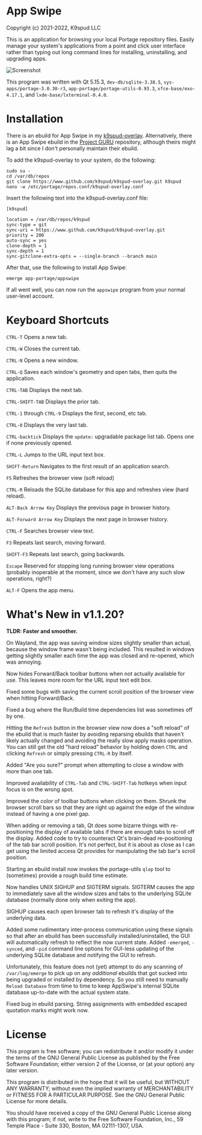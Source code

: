 App Swipe
=========
Copyright (c) 2021-2022, K9spud LLC

This is an application for browsing your local Portage repository files.
Easily manage your system's applications from a point and click user interface
rather than typing out long command lines for installing, uninstalling, and 
upgrading apps.

![Screenshot](https://user-images.githubusercontent.com/39664841/139709601-35b9a8e7-e431-4631-98de-572ddafe5242.png)

This program was written with Qt 5.15.3, ``dev-db/sqlite-3.38.5``, ``sys-apps/portage-3.0.30-r3``, 
``app-portage/portage-utils-0.93.3``, ``xfce-base/exo-4.17.1``, and ``lxde-base/lxterminal-0.4.0``.

Installation
============

There is an ebuild for App Swipe in my [k9spud-overlay](https://github.com/k9spud/k9spud-overlay). 
Alternatively, there is an App Swipe ebuild in the [Project GURU](https://wiki.gentoo.org/wiki/Project:GURU) 
repository, although theirs might lag a bit since I don't personally maintain 
their ebuild.

To add the k9spud-overlay to your system, do the following:

```console
sudo su -
cd /var/db/repos
git clone https://www.github.com/k9spud/k9spud-overlay.git k9spud
nano -w /etc/portage/repos.conf/k9spud-overlay.conf
```

Insert the following text into the k9spud-overlay.conf file:

```console
[k9spud]

location = /var/db/repos/k9spud
sync-type = git
sync-uri = https://www.github.com/k9spud/k9spud-overlay.git
priority = 200
auto-sync = yes
clone-depth = 1
sync-depth = 1
sync-gitclone-extra-opts = --single-branch --branch main
```

After that, use the following to install App Swipe:

```console
emerge app-portage/appswipe
```

If all went well, you can now run the `appswipe` program from your normal user-level account.

Keyboard Shortcuts
==================

`CTRL-T` Opens a new tab.

`CTRL-W` Closes the current tab.

`CTRL-N` Opens a new window.

`CTRL-Q` Saves each window's geometry and open tabs, then quits the application.

`CTRL-TAB` Displays the next tab.

`CTRL-SHIFT-TAB` Displays the prior tab.

`CTRL-1` through `CTRL-9` Displays the first, second, etc tab.

`CTRL-0` Displays the very last tab.

`CTRL-backtick` Displays the `update:` upgradable package list tab. Opens one if none previously opened.

`CTRL-L` Jumps to the URL input text box.

`SHIFT-Return` Navigates to the first result of an application search.

`F5` Refreshes the browser view (soft reload)

`CTRL-R` Reloads the SQLite database for this app and refreshes view (hard reload).

`ALT-Back Arrow Key` Displays the previous page in browser history.

`ALT-Forward Arrow Key` Displays the next page in browser history.

`CTRL-F` Searches browser view text.

`F3` Repeats last search, moving forward.

`SHIFT-F3` Repeats last search, going backwards.

`Escape` Reserved for stopping long running browser view operations (probably inoperable at the moment, since we don't have any such slow operations, right?)

`ALT-F` Opens the app menu.

What's New in v1.1.20?
======================

**TLDR: Faster and smoother.**

On Wayland, the app was saving window sizes slightly smaller than actual, 
because the window frame wasn't being included. This resulted in windows 
getting slightly smaller each time the app was closed and re-opened, which
was annoying.

Now hides Forward/Back toolbar buttons when not actually available for use. 
This leaves more room for the URL input text edit box.

Fixed some bugs with saving the current scroll position of the browser view
when hitting Forward/Back. 

Fixed a bug where the Run/Build time dependencies list was sometimes off by 
one.

Hitting the `Refresh` button in the browser view now does a "soft reload" of 
the ebuild that is much faster by avoiding reparsing ebuilds that haven't
likely actually changed and avoiding the really slow apply masks operation. 
You can still get the old "hard reload" behavior by holding down `CTRL` and 
clicking `Refresh` or simply pressing `CTRL-R` by itself. 

Added "Are you sure?" prompt when attempting to close a window with more 
than one tab.

Improved availability of `CTRL-Tab` and `CTRL-SHIFT-Tab` hotkeys when input 
focus is on the wrong spot.

Improved the color of toolbar buttons when clicking on them. Shrunk the
browser scroll bars so that they are right up against the edge of the window 
instead of having a one pixel gap.

When adding or removing a tab, Qt does some bizarre things with 
re-positioning the display of available tabs if there are enough tabs to 
scroll off the display. Added code to try to counteract Qt's brain-dead 
re-positioning of the tab bar scroll position. It's not perfect, but it is
about as close as I can get using the limited access Qt provides
for manipulating the tab bar's scroll position.

Starting an ebuild install now invokes the portage-utils `qlop` tool to
(sometimes) provide a rough build time estimate.

Now handles UNIX SIGHUP and SIGTERM signals. SIGTERM causes the app to 
immediately save all the window sizes and tabs to the underlying SQLite 
database (normally done only when exiting the app). 

SIGHUP causes each open browser tab to refresh it's display of the 
underlying data. 

Added some rudimentary inter-process communication using these signals so 
that after an ebuild has been successfully installed/uninstalled,
the GUI will automatically refresh to reflect the now current state. Added
`-emerged`, `-synced`, and `-pid` command line options for GUI-less updating
of the underlying SQLite database and notifying the GUI to refresh.

Unfortunately, this feature does not (yet) attempt to do any scanning of 
`/var/log/emerge` to pick up on any *additional* ebuilds that got sucked into 
being upgraded or installed by dependency. So you still need to manually 
`Reload Database` from time to time to keep AppSwipe's internal SQLite 
database up-to-date with the actual system state.

Fixed bug in ebuild parsing. String assignments with embedded escaped quotation
marks might work now.

License
=======

This program is free software; you can redistribute it and/or modify it 
under the terms of the GNU General Public License as published by the 
Free Software Foundation; either version 2 of the License, or (at your 
option) any later version. 

This program is distributed in the hope that it will be useful, but 
WITHOUT ANY WARRANTY; without even the implied warranty of 
MERCHANTABILITY or FITNESS FOR A PARTICULAR PURPOSE. See the GNU 
General Public License for more details. 

You should have received a copy of the GNU General Public License 
along with this program; if not, write to the Free Software Foundation, 
Inc., 59 Temple Place - Suite 330, Boston, MA 02111-1307, USA. 
